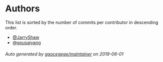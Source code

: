 # Authors

This list is sorted by the number of commits per contributor in descending order.

* [@JarryShaw](https://github.com/JarryShaw)
* [@gousaiyang](https://github.com/gousaiyang)

###### Auto generated by [gaocegege/maintainer](https://github.com/gaocegege/maintainer) on 2019-06-01
